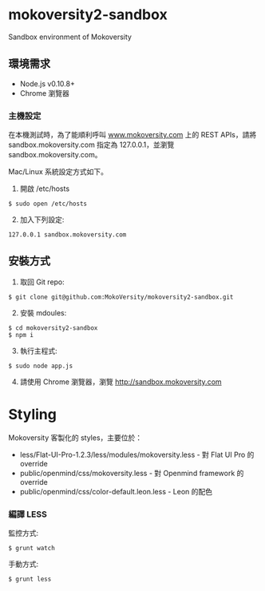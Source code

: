 mokoversity2-sandbox
====================

Sandbox environment of Mokoversity

## 環境需求

* Node.js v0.10.8+
* Chrome 瀏覽器

### 主機設定

在本機測試時，為了能順利呼叫 www.mokoversity.com 上的 REST APIs，請將 sandbox.mokoversity.com 指定為 127.0.0.1，並瀏覽 sandbox.mokoversity.com。

Mac/Linux 系統設定方式如下。

1. 開啟 /etc/hosts

```
$ sudo open /etc/hosts
```

2. 加入下列設定:

```
127.0.0.1 sandbox.mokoversity.com
```

## 安裝方式

1. 取回 Git repo:

```
$ git clone git@github.com:MokoVersity/mokoversity2-sandbox.git
```

2. 安裝 mdoules:

```
$ cd mokoversity2-sandbox
$ npm i
```

3. 執行主程式:

```
$ sudo node app.js
```

4. 請使用 Chrome 瀏覽器，瀏覽 http://sandbox.mokoversity.com


Styling
====================

Mokoversity 客製化的 styles，主要位於：

* less/Flat-UI-Pro-1.2.3/less/modules/mokoversity.less - 對 Flat UI Pro 的 override
* public/openmind/css/mokoversity.less - 對 Openmind framework 的 override
* public/openmind/css/color-default.leon.less - Leon 的配色

### 編譯 LESS

監控方式:

```
$ grunt watch
```

手動方式:

```
$ grunt less
```

